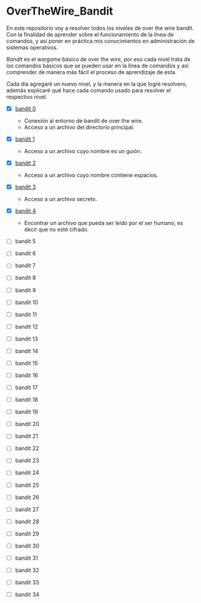 # OverTheWire_Bandit

En este repositorio voy a resolver todos los niveles de over the wire bandit. 
Con la finalidad de aprender sobre el funcionamiento de la línea de comandos, 
y así poner en práctica mis conocimientos en administración de sistemas operativos.

_Bandit_ es el _wargame_ básico de over the wire, por eso cada nivel trata de los comandos básicos 
que se pueden usar en la línea de comandos y así comprender de manera más fácil el proceso de 
aprendizaje de esta. 

Cada día agregaré un nuevo nivel, y la manera en la que logré resolvero, además explicaré qué hace 
cada comando usado para resolver el respectivo nivel.

- [x] [bandit 0](bandit_0/bandit0.md)
  - Conexión al entorno de bandit de over the wire.
  - Acceso a un archivo del directorio principal.
  
- [x] [bandit 1](bandit_1/bandit1.md)
  - Acceso a un archivo cuyo nombre es un guión.

- [x] [bandit 2](bandit_2/bandit2.md)
  - Acceso a un archivo cuyo nombre contiene espacios.
    
- [x] [bandit 3](bandit_3/bandit3.md)
  - Acceso a un archivo secreto.
      
- [x] [bandit 4](bandit_4/bandit4.md)
  - Encontrar un archivo que pueda ser leído por el ser humano, es decir que no esté cifrado.
      
- [ ] bandit 5

- [ ] bandit 6

- [ ] bandit 7

- [ ] bandit 8

- [ ] bandit 9

- [ ] bandit 10

- [ ] bandit 11

- [ ] bandit 12

- [ ] bandit 13

- [ ] bandit 14

- [ ] bandit 15

- [ ] bandit 16

- [ ] bandit 17

- [ ] bandit 18

- [ ] bandit 19

- [ ] bandit 20

- [ ] bandit 21

- [ ] bandit 22

- [ ] bandit 23

- [ ] bandit 24

- [ ] bandit 25

- [ ] bandit 26

- [ ] bandit 27

- [ ] bandit 28

- [ ] bandit 29

- [ ] bandit 30

- [ ] bandit 31

- [ ] bandit 32

- [ ] bandit 33

- [ ] bandit 34

